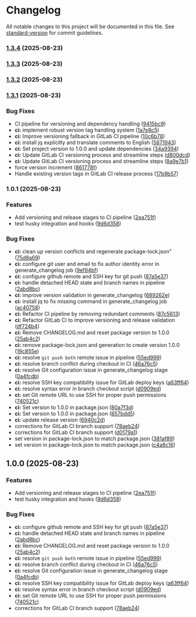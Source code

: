 # Changelog

All notable changes to this project will be documented in this file. See [standard-version](https://github.com/conventional-changelog/standard-version) for commit guidelines.

### [1.3.4](https://gitlab.com/adm.standev/cookiecutter-python-template/compare/v1.3.3...v1.3.4) (2025-08-23)

### [1.3.3](https://gitlab.com/adm.standev/cookiecutter-python-template/compare/v1.3.2...v1.3.3) (2025-08-23)

### [1.3.2](https://gitlab.com/adm.standev/cookiecutter-python-template/compare/v1.3.1...v1.3.2) (2025-08-23)

### [1.3.1](https://gitlab.com/adm.standev/cookiecutter-python-template/compare/v1.0.1...v1.3.1) (2025-08-23)


### Bug Fixes

* CI pipeline for versioning and dependency handling ([9415bc9](https://gitlab.com/adm.standev/cookiecutter-python-template/commit/9415bc9644b5b0c5b80b47e8405ecea0dc9b48bf))
* **ci:** implement robust version tag handling system ([1a7e8c5](https://gitlab.com/adm.standev/cookiecutter-python-template/commit/1a7e8c5df0269214e8c95a5cca3b9041ccf03efe))
* **ci:** Improve versioning fallback in GitLab CI pipeline ([10c6b78](https://gitlab.com/adm.standev/cookiecutter-python-template/commit/10c6b785ecfb7ea694e2079bcc55845cae06387c))
* **ci:** install jq explicitly and translate comments to English ([5871943](https://gitlab.com/adm.standev/cookiecutter-python-template/commit/5871943f38121e8d9cd5cc693d06a03879733796))
* **ci:** Set project version to 1.0.0 and update dependencies ([34a9394](https://gitlab.com/adm.standev/cookiecutter-python-template/commit/34a93949cd0756a95cbf846f683c0c0b9c7b6792))
* **ci:** Update GitLab CI versioning process and streamline steps ([d800dcd](https://gitlab.com/adm.standev/cookiecutter-python-template/commit/d800dcdc66491bee4746c65d1d16dcba0109931b))
* **ci:** Update GitLab CI versioning process and streamline steps ([8a9e7b1](https://gitlab.com/adm.standev/cookiecutter-python-template/commit/8a9e7b1eadf1cc1f248f469a2daf4f73ecdd4c56))
* force version increment ([861778f](https://gitlab.com/adm.standev/cookiecutter-python-template/commit/861778f58349827d5fab3e65085bc9725be5f878))
* Handle existing version tags in GitLab CI release process ([17b9b57](https://gitlab.com/adm.standev/cookiecutter-python-template/commit/17b9b57672215857154b234e339931b54147f44b))

### 1.0.1 (2025-08-23)


### Features

* Add versioning and release stages to CI pipeline ([2ea751f](https://gitlab.com/adm.standev/cookiecutter-python-template/commit/2ea751fc01c779b7543d88f1bd672c875af7aeff))
* test husky integration and hooks ([9d6d358](https://gitlab.com/adm.standev/cookiecutter-python-template/commit/9d6d3586e5e7e1ce564fdd679358662dbd7e89be))


### Bug Fixes

* **ci:** clean up version conflicts and regenerate package-lock.json" ([75d8a69](https://gitlab.com/adm.standev/cookiecutter-python-template/commit/75d8a693a154b8f425a0c38b70e8ed70cc6f026f))
* **ci:** configure git user and email to fix author identity error in generate_changelog job ([9ef94bf](https://gitlab.com/adm.standev/cookiecutter-python-template/commit/9ef94bf94af040ba3e886e8b8fa0ad20fcb375d2))
* **ci:** configure github remote and SSH key for git push ([87a5e37](https://gitlab.com/adm.standev/cookiecutter-python-template/commit/87a5e3707931f4b5cbb9b4d67e3e46b0d049622a))
* **ci:** handle detached HEAD state and branch names in pipeline ([2abd8bc](https://gitlab.com/adm.standev/cookiecutter-python-template/commit/2abd8bc1fd7ac32309a618f4da3add468b32347d))
* **ci:** improve version validation in generate_changelog ([689262e](https://gitlab.com/adm.standev/cookiecutter-python-template/commit/689262e2ff01f8e8954667446188f2b9768a5003))
* **ci:** install jq to fix missing command in generate_changelog job ([ac40758](https://gitlab.com/adm.standev/cookiecutter-python-template/commit/ac40758a88c194fe2931150546d4344717e0ad2c))
* **ci:** Refactor CI pipeline by removing redundant comments ([87c5613](https://gitlab.com/adm.standev/cookiecutter-python-template/commit/87c561389e71609b55425c6619744d8b55e30e0d))
* **ci:** Refactor GitLab CI to improve versioning and release validation ([df724b4](https://gitlab.com/adm.standev/cookiecutter-python-template/commit/df724b4ed4f80026f5fe06df40b9adbbfb346f3e))
* **ci:** Remove CHANGELOG.md and reset package version to 1.0.0 ([25ab4c2](https://gitlab.com/adm.standev/cookiecutter-python-template/commit/25ab4c2fb26d81d65ba09d5441dbf7bc328ac635))
* **ci:** remove package-lock.json and generation to create version 1.0.0 ([19c855e](https://gitlab.com/adm.standev/cookiecutter-python-template/commit/19c855e705997607ca578ad59b89277b8c67ef61))
* **ci:** resolve `git push both` remote issue in pipeline ([55ed999](https://gitlab.com/adm.standev/cookiecutter-python-template/commit/55ed9997807828f39b2e83ee0e4dbd511eb08603))
* **ci:** resolve branch conflict during checkout in CI ([46a76c5](https://gitlab.com/adm.standev/cookiecutter-python-template/commit/46a76c505078086468ceb7bfc431638b5d662b6b))
* **ci:** resolve Git configuration issue in generate_changelog stage ([0a4fcdb](https://gitlab.com/adm.standev/cookiecutter-python-template/commit/0a4fcdb3a883790728345f6963d78946551ae60f))
* **ci:** resolve SSH key compatibility issue for GitLab deploy keys ([a63ff64](https://gitlab.com/adm.standev/cookiecutter-python-template/commit/a63ff6457b2f7a3fa1743e224a678c28c2bdbbbc))
* **ci:** resolve syntax error in branch checkout script ([d0909ed](https://gitlab.com/adm.standev/cookiecutter-python-template/commit/d0909edc29cfb6c5e85149ea7d535ccf30178ce7))
* **ci:** set Git remote URL to use SSH for proper push permissions ([740521c](https://gitlab.com/adm.standev/cookiecutter-python-template/commit/740521cf7f4e7b3cf0d3b29645ac18e91219bd54))
* **ci:** Set version to 1.0.0 in package.json ([80a7f3d](https://gitlab.com/adm.standev/cookiecutter-python-template/commit/80a7f3dc21acf36284f94e8c8f2130bc791ce18f))
* **ci:** Set version to 1.0.0 in package.json ([857bdd5](https://gitlab.com/adm.standev/cookiecutter-python-template/commit/857bdd55edd3e8b0ba8e4929545afa18cbb250bc))
* **ci:** update release version ([6940c2d](https://gitlab.com/adm.standev/cookiecutter-python-template/commit/6940c2d0ebb7d132ae6f663fcad6e7c538b8e021))
* corrections for GitLab CI branch support ([78aeb24](https://gitlab.com/adm.standev/cookiecutter-python-template/commit/78aeb243441985bdffe7d2f77828c650ade29c87))
* corrections for GitLab CI branch support ([d0179a1](https://gitlab.com/adm.standev/cookiecutter-python-template/commit/d0179a1f2d2489542fb0151d729f4e9ec4c3b25a))
* set version in package-lock.json to match package.json ([381af89](https://gitlab.com/adm.standev/cookiecutter-python-template/commit/381af894ae7176d6d87f21aa0a272a08d4399ab9))
* set version in package-lock.json to match package.json ([c4a8c16](https://gitlab.com/adm.standev/cookiecutter-python-template/commit/c4a8c165e7f1ad2f0468e150db1390d86e98ea93))

## 1.0.0 (2025-08-23)


### Features

* Add versioning and release stages to CI pipeline ([2ea751f](https://gitlab.com/adm.standev/cookiecutter-python-template/commit/2ea751fc01c779b7543d88f1bd672c875af7aeff))
* test husky integration and hooks ([9d6d358](https://gitlab.com/adm.standev/cookiecutter-python-template/commit/9d6d3586e5e7e1ce564fdd679358662dbd7e89be))


### Bug Fixes

* **ci:** configure github remote and SSH key for git push ([87a5e37](https://gitlab.com/adm.standev/cookiecutter-python-template/commit/87a5e3707931f4b5cbb9b4d67e3e46b0d049622a))
* **ci:** handle detached HEAD state and branch names in pipeline ([2abd8bc](https://gitlab.com/adm.standev/cookiecutter-python-template/commit/2abd8bc1fd7ac32309a618f4da3add468b32347d))
* **ci:** Remove CHANGELOG.md and reset package version to 1.0.0 ([25ab4c2](https://gitlab.com/adm.standev/cookiecutter-python-template/commit/25ab4c2fb26d81d65ba09d5441dbf7bc328ac635))
* **ci:** resolve `git push both` remote issue in pipeline ([55ed999](https://gitlab.com/adm.standev/cookiecutter-python-template/commit/55ed9997807828f39b2e83ee0e4dbd511eb08603))
* **ci:** resolve branch conflict during checkout in CI ([46a76c5](https://gitlab.com/adm.standev/cookiecutter-python-template/commit/46a76c505078086468ceb7bfc431638b5d662b6b))
* **ci:** resolve Git configuration issue in generate_changelog stage ([0a4fcdb](https://gitlab.com/adm.standev/cookiecutter-python-template/commit/0a4fcdb3a883790728345f6963d78946551ae60f))
* **ci:** resolve SSH key compatibility issue for GitLab deploy keys ([a63ff64](https://gitlab.com/adm.standev/cookiecutter-python-template/commit/a63ff6457b2f7a3fa1743e224a678c28c2bdbbbc))
* **ci:** resolve syntax error in branch checkout script ([d0909ed](https://gitlab.com/adm.standev/cookiecutter-python-template/commit/d0909edc29cfb6c5e85149ea7d535ccf30178ce7))
* **ci:** set Git remote URL to use SSH for proper push permissions ([740521c](https://gitlab.com/adm.standev/cookiecutter-python-template/commit/740521cf7f4e7b3cf0d3b29645ac18e91219bd54))
* corrections for GitLab CI branch support ([78aeb24](https://gitlab.com/adm.standev/cookiecutter-python-template/commit/78aeb243441985bdffe7d2f77828c650ade29c87))
